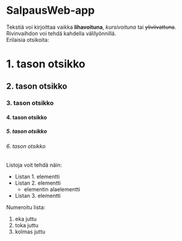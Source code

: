 # SalpausWeb-app

Tekstiä voi kirjoittaa vaikka **lihavoituna**, *kursivoituna* tai ~~yliviivattuna~~.  
Rivinvaihdon voi tehdä kahdella välilyönnillä.  
Erilaisia otsikoita:  
# 1. tason otsikko
## 2. tason otsikko 
### 3. tason otsikko
#### 4. tason otsikko
##### 5. tason otsikko
###### 6. tason otsikko
<!--Tähän tulee kommenttitekstiä-->
Listoja voit tehdä näin:  
* Listan 1. elementti
* Listan 2. elementti
    * elementin alaelementti
* Listan 3. elementti

Numeroitu lista:  
1. eka juttu
1. toka juttu
1. kolmas juttu
